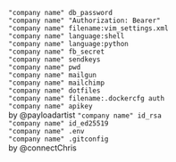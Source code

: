 `"company name" db_password`  
`"company name" "Authorization: Bearer"`  
`"company name" filename:vim_settings.xml`  
`"company name" language:shell`  
`"company name" language:python`  
`"company name" fb_secret`  
`"company name" sendkeys`  
`"company name" pwd`  
`"company name" mailgun`  
`"company name" mailchimp`  
`"company name" dotfiles`  
`"company name" filename:.dockercfg auth`  
`"company name" apikey`  
by @payloadartist
`"company name" id_rsa`  
`"company name" id_ed25519`  
`"company name" .env`  
`"company name" .gitconfig`  
by @connectChris
